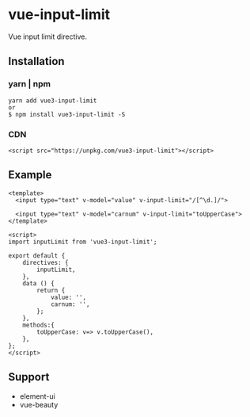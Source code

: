 # vue-input-limit
Vue input limit directive.

## Installation

### yarn | npm
```
yarn add vue3-input-limit
or
$ npm install vue3-input-limit -S
```

### CDN

```
<script src="https://unpkg.com/vue3-input-limit"></script>  
```


## Example

```vue
<template>
  <input type="text" v-model="value" v-input-limit="/[^\d.]/">
  
  <input type="text" v-model="carnum" v-input-limit="toUpperCase">
</template>

<script>
import inputLimit from 'vue3-input-limit';

export default {
    directives: {
        inputLimit,
    },
    data () {
        return {
            value: '',
            carnum: '',
        };
    },
    methods:{
        toUpperCase: v=> v.toUpperCase(),
    },
};
</script>

```

## Support

* element-ui
* vue-beauty


